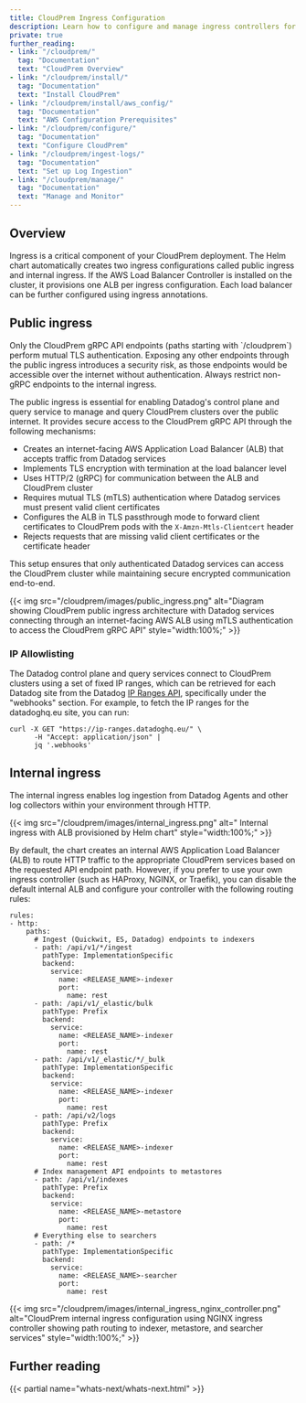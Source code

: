 ```yaml
---
title: CloudPrem Ingress Configuration
description: Learn how to configure and manage ingress controllers for your CloudPrem deployment
private: true
further_reading:
- link: "/cloudprem/"
  tag: "Documentation"
  text: "CloudPrem Overview"
- link: "/cloudprem/install/"
  tag: "Documentation"
  text: "Install CloudPrem"
- link: "/cloudprem/install/aws_config/"
  tag: "Documentation"
  text: "AWS Configuration Prerequisites"
- link: "/cloudprem/configure/"
  tag: "Documentation"
  text: "Configure CloudPrem"
- link: "/cloudprem/ingest-logs/"
  tag: "Documentation"
  text: "Set up Log Ingestion"
- link: "/cloudprem/manage/"
  tag: "Documentation"
  text: "Manage and Monitor"
---
```


## Overview

Ingress is a critical component of your CloudPrem deployment. The Helm chart automatically creates two ingress configurations called public ingress and internal ingress. If the AWS Load Balancer Controller is installed on the cluster, it provisions one ALB per ingress configuration. Each load balancer can be further configured using ingress annotations.

## Public ingress

<div class="alert alert-warning">Only the CloudPrem gRPC API endpoints (paths starting with `/cloudprem`) perform mutual TLS authentication. Exposing any other endpoints through the public ingress introduces a security risk, as those endpoints would be accessible over the internet without authentication. Always restrict non-gRPC endpoints to the internal ingress. </div>

The public ingress is essential for enabling Datadog's control plane and query service to manage and query CloudPrem clusters over the public internet. It provides secure access to the CloudPrem gRPC API through the following mechanisms:
- Creates an internet-facing AWS Application Load Balancer (ALB) that accepts traffic from Datadog services
- Implements TLS encryption with termination at the load balancer level
- Uses HTTP/2 (gRPC) for communication between the ALB and CloudPrem cluster
- Requires mutual TLS (mTLS) authentication where Datadog services must present valid client certificates
- Configures the ALB in TLS passthrough mode to forward client certificates to CloudPrem pods with the `X-Amzn-Mtls-Clientcert` header
- Rejects requests that are missing valid client certificates or the certificate header

This setup ensures that only authenticated Datadog services can access the CloudPrem cluster while maintaining secure encrypted communication end-to-end.

{{< img src="/cloudprem/images/public_ingress.png" alt="Diagram showing CloudPrem public ingress architecture with Datadog services connecting through an internet-facing AWS ALB using mTLS authentication to access the CloudPrem gRPC API" style="width:100%;" >}}

### IP Allowlisting

The Datadog control plane and query services connect to CloudPrem clusters using a set of fixed IP ranges, which can be retrieved for each Datadog site from the Datadog [IP Ranges API][1], specifically under the "webhooks" section. For example, to fetch the IP ranges for the datadoghq.eu site, you can run:
```
curl -X GET "https://ip-ranges.datadoghq.eu/" \
      -H "Accept: application/json" |
      jq '.webhooks'
```

## Internal ingress

The internal ingress enables log ingestion from Datadog Agents and other log collectors within your environment through HTTP.

{{< img src="/cloudprem/images/internal_ingress.png" alt=" Internal ingress with ALB provisioned by Helm chart" style="width:100%;" >}}

By default, the chart creates an internal AWS Application Load Balancer (ALB) to route HTTP traffic to the appropriate CloudPrem services based on the requested API endpoint path. However, if you prefer to use your own ingress controller (such as HAProxy, NGINX, or Traefik), you can disable the default internal ALB and configure your controller with the following routing rules:

```
rules:
- http:
    paths:
      # Ingest (Quickwit, ES, Datadog) endpoints to indexers
      - path: /api/v1/*/ingest
        pathType: ImplementationSpecific
        backend:
          service:
            name: <RELEASE_NAME>-indexer
            port:
              name: rest
      - path: /api/v1/_elastic/bulk
        pathType: Prefix
        backend:
          service:
            name: <RELEASE_NAME>-indexer
            port:
              name: rest
      - path: /api/v1/_elastic/*/_bulk
        pathType: ImplementationSpecific
        backend:
          service:
            name: <RELEASE_NAME>-indexer
            port:
              name: rest
      - path: /api/v2/logs
        pathType: Prefix
        backend:
          service:
            name: <RELEASE_NAME>-indexer
            port:
              name: rest
      # Index management API endpoints to metastores
      - path: /api/v1/indexes
        pathType: Prefix
        backend:
          service:
            name: <RELEASE_NAME>-metastore
            port:
              name: rest
      # Everything else to searchers
      - path: /*
        pathType: ImplementationSpecific
        backend:
          service:
            name: <RELEASE_NAME>-searcher
            port:
              name: rest

```

{{< img src="/cloudprem/images/internal_ingress_nginx_controller.png" alt="CloudPrem internal ingress configuration using NGINX ingress controller showing path routing to indexer, metastore, and searcher services" style="width:100%;" >}}

## Further reading

{{< partial name="whats-next/whats-next.html" >}}

[1]: /api/latest/ip-ranges/

